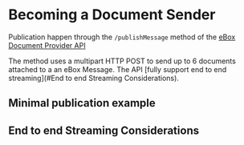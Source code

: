 # Becoming a Document Sender

Publication happen through the ```/publishMessage``` method of the [eBox Document Provider API](../openapi/ebox-rest-2.1.yaml)

The method uses a multipart HTTP POST to send up to 6 documents attached to a an eBox Message. The API [fully support end to end streaming](#End to end Streaming Considerations).

## Minimal publication example

## End to end Streaming Considerations

<TODO>